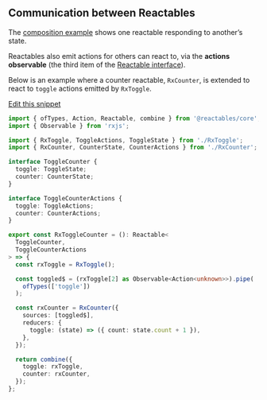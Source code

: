 ## Communication between Reactables

The [composition example](#reactable-composition) shows one reactable responding to another’s state.  

Reactables also emit actions for others can react to, via the **actions observable** (the third item of the [Reactable interface](/reactables/references/core-api/#reactable)). 

Below is an example where a counter reactable, `RxCounter`, is extended to react to `toggle` actions emitted by `RxToggle`.

<a class="mb-3 d-block" href="https://github.com/reactables/reactables/edit/main/docs/src/content/guides/examples/communication/communication.md" target="_blank" rel="noreferrer">
  Edit this snippet <i class="fa fa-edit"></i>
</a>

<br>

```typescript
import { ofTypes, Action, Reactable, combine } from '@reactables/core';
import { Observable } from 'rxjs';

import { RxToggle, ToggleActions, ToggleState } from './RxToggle';
import { RxCounter, CounterState, CounterActions } from './RxCounter';

interface ToggleCounter {
  toggle: ToggleState;
  counter: CounterState;
}

interface ToggleCounterActions {
  toggle: ToggleActions;
  counter: CounterActions;
}

export const RxToggleCounter = (): Reactable<
  ToggleCounter,
  ToggleCounterActions
> => {
  const rxToggle = RxToggle();

  const toggled$ = (rxToggle[2] as Observable<Action<unknown>>).pipe(
    ofTypes(['toggle'])
  );

  const rxCounter = RxCounter({
    sources: [toggled$],
    reducers: {
      toggle: (state) => ({ count: state.count + 1 }),
    },
  });

  return combine({
    toggle: rxToggle,
    counter: rxCounter,
  });
};

```
